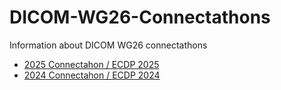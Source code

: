 # DICOM-WG26-Connectathons
Information about DICOM WG26 connectathons

- [2025 Connectahon / ECDP 2025](./2025/index.md)
- [2024 Connectahon / ECDP 2024](./2024-annotations/index.md)  

